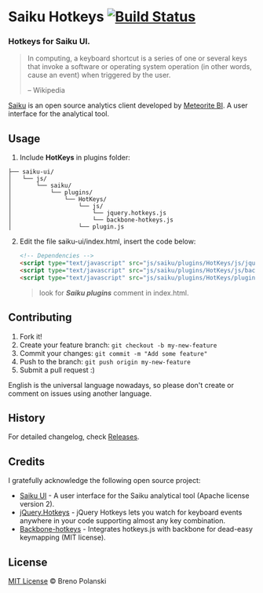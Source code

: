 # Saiku Hotkeys [![Build Status](https://travis-ci.org/brenopolanski/saiku-hotkeys.svg?branch=master)](https://travis-ci.org/brenopolanski/saiku-hotkeys)

### Hotkeys for Saiku UI.

> In computing, a keyboard shortcut is a series of one or several keys that invoke a software or operating system operation (in other words, cause an event) when triggered by the user.
>
> – Wikipedia

[Saiku](http://www.meteorite.bi/saiku) is an open source analytics client developed by [Meteorite BI](http://www.meteorite.bi/). A user interface for the analytical tool.

## Usage

1. Include **HotKeys** in plugins folder:

	
  ```
  ├── saiku-ui/
  │   └── js/
  │       └── saiku/
  │           └── plugins/
  │               └── HotKeys/
  │                   └── js/
  │                       └── jquery.hotkeys.js
  │                       └── backbone-hotkeys.js
  │                   └── plugin.js
  ```

2. Edit the file saiku-ui/index.html, insert the code below:

	```html
	<!-- Dependencies -->
	<script type="text/javascript" src="js/saiku/plugins/HotKeys/js/jquery.hotkeys.js" defer></script>
	<script type="text/javascript" src="js/saiku/plugins/HotKeys/js/backbone-hotkeys.js" defer></script>
	<script type="text/javascript" src="js/saiku/plugins/HotKeys/plugin.js" defer></script>
	```
	> look for ***Saiku plugins*** comment in index.html.

## Contributing

1. Fork it!
2. Create your feature branch: `git checkout -b my-new-feature`
3. Commit your changes: `git commit -m "Add some feature"`
4. Push to the branch: `git push origin my-new-feature`
5. Submit a pull request  :)

English is the universal language nowadays, so please don't create or comment on issues using another language.
	
## History

For detailed changelog, check [Releases](https://github.com/brenopolanski/saiku-hotkeys/releases).

## Credits

I gratefully acknowledge the following open source project:

* [Saiku UI](https://github.com/OSBI/saiku-ui) - A user interface for the Saiku analytical tool (Apache license version 2).
* [jQuery.Hotkeys](https://github.com/jeresig/jquery.hotkeys) - jQuery Hotkeys lets you watch for keyboard events anywhere in your code supporting almost any key combination.
* [Backbone-hotkeys](https://github.com/rpocklin/backbone-hotkeys) - Integrates hotkeys.js with backbone for dead-easy keymapping (MIT license).

## License

[MIT License](http://brenopolanski.mit-license.org/) © Breno Polanski
